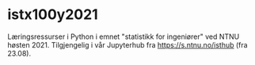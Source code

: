 # istx100y2021
Læringsressurser i Python i emnet "statistikk for ingeniører" ved NTNU høsten 2021. Tilgjengelig i vår Jupyterhub fra https://s.ntnu.no/isthub (fra 23.08). 
